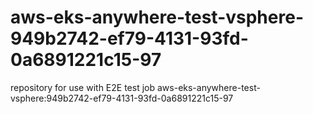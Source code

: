 # aws-eks-anywhere-test-vsphere-949b2742-ef79-4131-93fd-0a6891221c15-97
repository for use with E2E test job aws-eks-anywhere-test-vsphere:949b2742-ef79-4131-93fd-0a6891221c15-97
